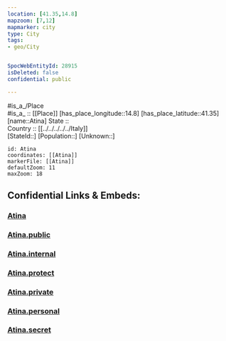 ```yaml
---
location: [41.35,14.8] 
mapzoom: [7,12] 
mapmarker: city 
type: City
tags:
- geo/City


SpocWebEntityId: 28915
isDeleted: false
confidential: public

---
```

#is_a_/Place  
#is_a_ :: [[Place]] 
[has_place_longitude::14.8] 
[has_place_latitude::41.35] 
[name::Atina] 
State ::  
Country :: [[../../../../../Italy]]  
[StateId::] 
[Population::] 
[Unknown::] 


```leaflet
id: Atina
coordinates: [[Atina]] 
markerFile: [[Atina]] 
defaultZoom: 11 
maxZoom: 18
```


## Confidential Links & Embeds: 

### [Atina](/_Standards/Earth/Continent/Europe/Europe~South/Italy/regions~Italy/Campania/Benevento.Province/City/Atina.md) 

### [Atina.public](/_public/Earth/Continent/Europe/Europe~South/Italy/regions~Italy/Campania/Benevento.Province/City/Atina.public.md) 

### [Atina.internal](/_internal/Earth/Continent/Europe/Europe~South/Italy/regions~Italy/Campania/Benevento.Province/City/Atina.internal.md) 

### [Atina.protect](/_protect/Earth/Continent/Europe/Europe~South/Italy/regions~Italy/Campania/Benevento.Province/City/Atina.protect.md) 

### [Atina.private](/_private/Earth/Continent/Europe/Europe~South/Italy/regions~Italy/Campania/Benevento.Province/City/Atina.private.md) 

### [Atina.personal](/_personal/Earth/Continent/Europe/Europe~South/Italy/regions~Italy/Campania/Benevento.Province/City/Atina.personal.md) 

### [Atina.secret](/_secret/Earth/Continent/Europe/Europe~South/Italy/regions~Italy/Campania/Benevento.Province/City/Atina.secret.md)

